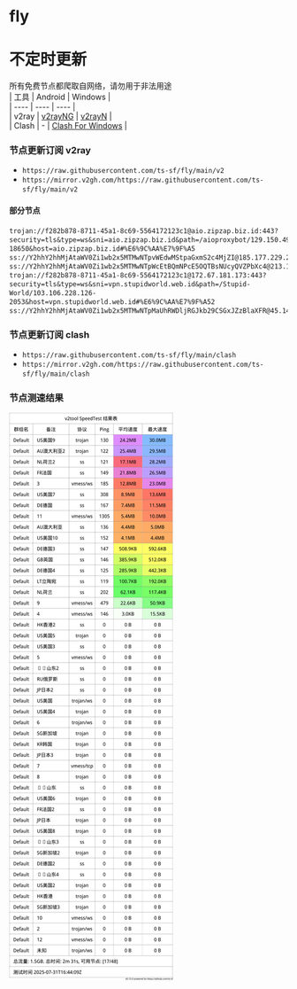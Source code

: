 # fly
# 不定时更新
所有免费节点都爬取自网络，请勿用于非法用途  
|  工具  | Android  | Windows  |  
|  ----  | ----   | ----  |  
| v2ray  | [v2rayNG](https://github.com/2dust/v2rayNG/releases) | [v2rayN](https://github.com/2dust/v2rayN/releases) |  
| Clash  | - | [Clash For Windows](https://github.com/2dust/clashN/releases) | 
  
### 节点更新订阅  v2ray
- `https://raw.githubusercontent.com/ts-sf/fly/main/v2`  
- `https://mirror.v2gh.com/https://raw.githubusercontent.com/ts-sf/fly/main/v2`  

#### 部分节点  
``` 
trojan://f282b878-8711-45a1-8c69-5564172123c1@aio.zipzap.biz.id:443?security=tls&type=ws&sni=aio.zipzap.biz.id&path=/aioproxybot/129.150.49.58-18650&host=aio.zipzap.biz.id#%E6%9C%AA%E7%9F%A5
ss://Y2hhY2hhMjAtaWV0Zi1wb2x5MTMwNTpvWEdwMStpaGxmS2c4MjZI@185.177.229.245:1866#%F0%9F%87%A6%F0%9F%87%BAAU%E6%BE%B3%E5%A4%A7%E5%88%A9%E4%BA%9A%202.4MB%2Fs
ss://Y2hhY2hhMjAtaWV0Zi1wb2x5MTMwNTpWcEtBQmNPcE5OQTBsNUcyQVZPbXc4@213.109.147.242:62685#%F0%9F%87%B3%F0%9F%87%B1NL%E8%8D%B7%E5%85%B0%2065.0KB%2Fs
trojan://f282b878-8711-45a1-8c69-5564172123c1@172.67.181.173:443?security=tls&type=ws&sni=vpn.stupidworld.web.id&path=/Stupid-World/103.106.228.126-2053&host=vpn.stupidworld.web.id#%E6%9C%AA%E7%9F%A52
ss://Y2hhY2hhMjAtaWV0Zi1wb2x5MTMwNTpMaUhRWDljRGJkb29CSGxJZzBlaXFR@45.144.54.33:34803#%F0%9F%87%A9%F0%9F%87%AADE%E5%BE%B7%E5%9B%BD%201.7MB%2Fs
```
### 节点更新订阅  clash
- `https://raw.githubusercontent.com/ts-sf/fly/main/clash`  
- `https://mirror.v2gh.com/https://raw.githubusercontent.com/ts-sf/fly/main/clash`  

### 节点测速结果
![image](traffic.png)
